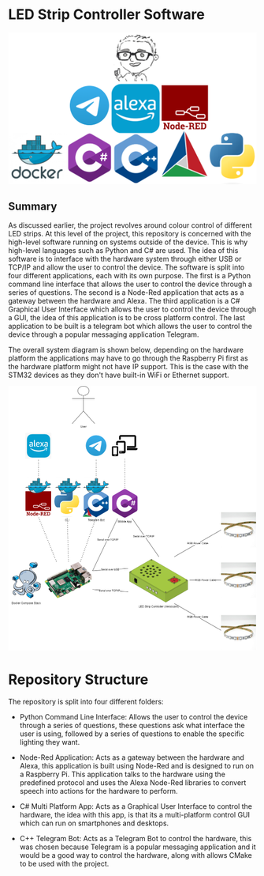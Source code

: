 # LED Strip Controller Software

<center>
<img src="docs/Languages_And_Tools.png">
</center>

## Summary

As discussed earlier, the project revolves around colour control of different LED strips. At this level of the project, this repository is concerned with the high-level software running on systems outside of the device. This is why high-level languages such as Python and C# are used. The idea of this software is to interface with the hardware system through either USB or TCP/IP and allow the user to control the device. The software is split into four different applications, each with its own purpose. The first is a Python command line interface that allows the user to control the device through a series of questions. The second is a Node-Red application that acts as a gateway between the hardware and Alexa. The third application is a C# Graphical User Interface which allows the user to control the device through a GUI, the idea of this application is to be cross platform control. The last application to be built is a telegram bot which allows the user to control the device through a popular messaging application Telegram.

The overall system diagram is shown below, depending on the hardware platform the applications may have to go through the Raspberry Pi first as the hardware platform might not have IP support. This is the case with the STM32 devices as they don't have built-in WiFi or Ethernet support.

<center>
<img src ="docs/High_Level_System_Diagram.png">
</center>

# Repository Structure

The repository is split into four different folders: 

- Python Command Line Interface: Allows the user to control the device through a series of questions, these questions ask what interface the user is using, followed by a series of questions to enable the specific lighting they want.


- Node-Red Application: Acts as a gateway between the hardware and Alexa, this application is built using Node-Red and is designed to run on a Raspberry Pi. This application talks to the hardware using the predefined protocol and uses the Alexa Node-Red libraries to convert speech into actions for the hardware to perform.

- C# Multi Platform App: Acts as a Graphical User Interface to control the hardware, the idea with this app, is that its a multi-platform control GUI which can run on smartphones and desktops.

- C++ Telegram Bot: Acts as a Telegram Bot to control the hardware, this was chosen because Telegram is a popular messaging application and it would be a good way to control the hardware, along with allows CMake to be used with the project.
